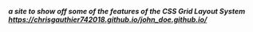 ***a site to show off some of the features of the CSS Grid Layout System***
***https://chrisgauthier742018.github.io/john_doe.github.io/***